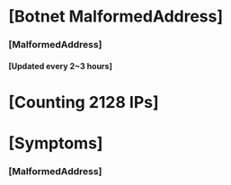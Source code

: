 # [Botnet MalformedAddress]
### [MalformedAddress]
#### [Updated every 2~3 hours]

# [Counting 2128 IPs]

# [Symptoms] 
###   [MalformedAddress]
